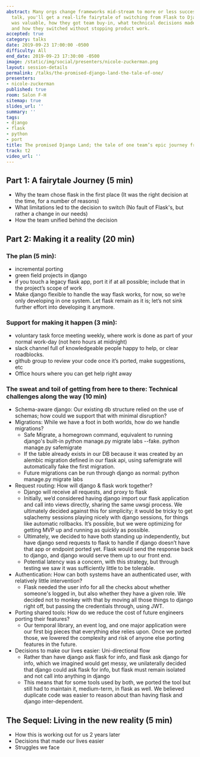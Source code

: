 ```yaml
---
abstract: Many orgs change frameworks mid-stream to more or less success; in this
  talk, you'll get a real-life fairytale of switching from Flask to Django, why each
  was valuable, how they got team buy-in, what technical decisions made things easier/harder,
  and how they switched without stopping product work.
accepted: true
category: talks
date: 2019-09-23 17:00:00 -0500
difficulty: All
end_date: 2019-09-23 17:30:00 -0500
image: /static/img/social/presenters/nicole-zuckerman.png
layout: session-details
permalink: /talks/the-promised-django-land-the-tale-of-one/
presenters:
- nicole-zuckerman
published: true
room: Salon F-H
sitemap: true
slides_url: ''
summary: ''
tags:
- django
- flask
- python
- port
title: The promised Django Land; the tale of one team’s epic journey from Flask
track: t2
video_url: ''
---
```


## Part 1: A fairytale Journey (5 min)

* Why the team chose flask in the first place (It was the right decision at the time, for a number of reasons)
* What limitations led to the decision to switch (No fault of Flask's, but rather a change in our needs)
* How the team unified behind the decision

## Part 2: Making it a reality (20 min)

### The plan (5 min):
* incremental porting
* green field projects in django
* if you touch a legacy flask app, port it if at all possible; include that in the project’s scope of work
* Make django flexible to handle the way flask works, for now, so we’re only developing in one system. Let flask remain as it is; let’s not sink further effort into developing it anymore.

### Support for making it happen (3 min):
* voluntary task force meeting weekly, where work is done as part of your normal work-day (not hero hours at midnight)
* slack channel full of knowledgeable people happy to help, or clear roadblocks.
* github group to review your code once it’s ported, make suggestions, etc
* Office hours where you can get help right away

### The sweat and toil of getting from here to there: Technical challenges along the way (10 min)
* Schema-aware django: Our existing db structure relied on the use of schemas; how could we support that with minimal disruption?
* Migrations: While we have a foot in both worlds, how do we handle migrations?
    * Safe Migrate, a homegrown command, equivalent to running django's built-in python manage.py migrate labs --fake.   python manage.py safemigrate
    * If the table already exists in our DB because it was created by an alembic migration defined in our flask api, using safemigrate will automatically fake the first migration.
    * Future migrations can be run through django as normal: python manage.py migrate labs
* Request routing: How will django & flask work together?
    * Django will receive all requests, and proxy to flask
    * Initially, we’d considered having django import our flask application and call into views directly, sharing the same uwsgi process.  We ultimately decided against this for simplicity; it would be tricky to get sqlachemy sessions playing nicely with django sessions, for things like automatic rollbacks.  It’s possible, but we were optimizing for getting MVP up and running as quickly as possible.
    * Ultimately, we decided to have both standing up independently, but have django send requests to flask to handle if django doesn’t have that app or endpoint ported yet. Flask would send the response back to django, and django would serve them up to our front end.
    * Potential latency was a concern, with this strategy, but through testing we saw it was sufficiently little to be tolerable.
* Authentication: How can both systems have an authenticated user, with relatively little intervention?
    * Flask needed the user info for all the checks about whether someone's logged in, but also whether they have a given role. We decided not to monkey with that by moving all those things to django right off, but passing the credentials through, using JWT.
* Porting shared tools: How do we reduce the cost of future engineers porting their features?
    * Our temporal library,  an event log, and one major application were our first big pieces that everything else relies upon.  Once we ported those, we lowered the complexity and risk of anyone else porting features in the future.
* Decisions to make our lives easier: Uni-directional flow
    * Rather than have django ask flask for info, and flask ask django for info, which we imagined would get messy, we unilaterally decided that django could ask flask for info, but flask must remain isolated and not call into anything in django
    * This means that for some tools used by both, we ported the tool but still had to maintain it, medium-term, in flask as well.  We believed duplicate code was easier to reason about than having flask and django inter-dependent.

The Sequel: Living in the new reality (5 min)
---------------------
* How this is working out for us 2 years later
* Decisions that made our lives easier
* Struggles we face